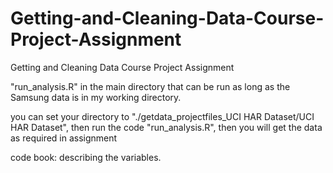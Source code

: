 # Getting-and-Cleaning-Data-Course-Project-Assignment
Getting and Cleaning Data Course Project Assignment

"run_analysis.R"  in the main directory that can be run as long as the Samsung data is in my working directory.

you can set your directory to "./getdata_projectfiles_UCI HAR Dataset/UCI HAR Dataset", then run the code "run_analysis.R", then you will get the data as required in assignment

code book: describing the variables.

